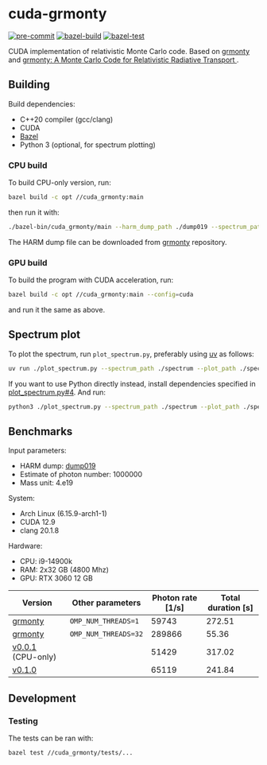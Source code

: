 # cuda-grmonty

[![pre-commit](https://github.com/m-torhan/cuda-grmonty/actions/workflows/pre-commit.yml/badge.svg)](https://github.com/m-torhan/cuda-grmonty/actions/workflows/pre-commit.yml)
[![bazel-build](https://github.com/m-torhan/cuda-grmonty/actions/workflows/bazel-build.yml/badge.svg)](https://github.com/m-torhan/cuda-grmonty/actions/workflows/bazel-build.yml)
[![bazel-test](https://github.com/m-torhan/cuda-grmonty/actions/workflows/bazel-test.yml/badge.svg)](https://github.com/m-torhan/cuda-grmonty/actions/workflows/bazel-test.yml)

CUDA implementation of relativistic Monte Carlo code.
Based on [grmonty](https://github.com/pseudotensor/grmonty) and [grmonty: A Monte Carlo Code for Relativistic Radiative Transport ](https://arxiv.org/abs/0909.0708).

## Building

Build dependencies:

- C++20 compiler (gcc/clang)
- CUDA
- [Bazel](https://github.com/bazelbuild/bazel)
- Python 3 (optional, for spectrum plotting)

### CPU build

To build CPU-only version, run:

```bash
bazel build -c opt //cuda_grmonty:main
```

then run it with:

```bash
./bazel-bin/cuda_grmonty/main --harm_dump_path ./dump019 --spectrum_path ./spectrum -photon_n 5000000
```

The HARM dump file can be downloaded from [grmonty](https://github.com/pseudotensor/grmonty) repository.

### GPU build

To build the program with CUDA acceleration, run:

```bash
bazel build -c opt //cuda_grmonty:main --config=cuda
```

and run it the same as above.

## Spectrum plot

To plot the spectrum, run `plot_spectrum.py`, preferably using [uv](https://github.com/astral-sh/uv) as follows:

```bash
uv run ./plot_spectrum.py --spectrum_path ./spectrum --plot_path ./spectrum.png
```

If you want to use Python directly instead, install dependencies specified in [plot_spectrum.py#4](plot_spectrum.py#L4). And run:

```bash
python3 ./plot_spectrum.py --spectrum_path ./spectrum --plot_path ./spectrum.png
```

## Benchmarks

Input parameters:

- HARM dump: [dump019](https://raw.githubusercontent.com/pseudotensor/grmonty/refs/heads/master/dump019)
- Estimate of photon number: 1000000
- Mass unit: 4.e19

System:

- Arch Linux (6.15.9-arch1-1)
- CUDA 12.9
- clang 20.1.8

Hardware:

- CPU: i9-14900k
- RAM: 2x32 GB (4800 Mhz)
- GPU: RTX 3060 12 GB

| Version                                                                           | Other parameters     | Photon rate \[1/s\] | Total duration \[s\] |
| --------------------------------------------------------------------------------- | -------------------- | ------------------- | -------------------- |
| [grmonty](https://github.com/pseudotensor/grmonty)                                | `OMP_NUM_THREADS=1`  | 59743               | 272.51               |
| [grmonty](https://github.com/pseudotensor/grmonty)                                | `OMP_NUM_THREADS=32` | 289866              | 55.36                |
| [v0.0.1](https://github.com/m-torhan/cuda-grmonty/releases/tag/v0.0.1) (CPU-only) |                      | 51429               | 317.02               |
| [v0.1.0](https://github.com/m-torhan/cuda-grmonty/releases/tag/v0.1.0)            |                      | 65119               | 241.84               |

## Development

### Testing

The tests can be ran with:

```bash
bazel test //cuda_grmonty/tests/...
```
